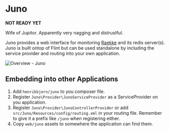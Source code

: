 Juno
====

__NOT READY YET__

Wife of Jupitor. Apparently very nagging and distrustful.

Juno provides a web interface for monitoring [Raekke](http://github.com/henrikbjorn/Raekke) and its redis server(s).
Juno is built ontop of Flint but can be used standalone by including the service provider and routing into your own application.

![Overview - Juno](http://i.imgur.com/oZFzfKq.png)

Embedding into other Applications
---------------------------------

1. Add `henrikbjorn/juno` to you composer file.
2. Register `Juno\Provider\JunoServiceProvider` as a ServiceProvider on you application.
3. Register `Juno\Provider\JunoControllerProvider` or add `src/Juno/Resources/config/routing.xml` in your routing file. Remember
   to give it a prefix like `/juno` when registering either.
4. Copy `web/juno` assets to somewhere the applicaiton can find them.
